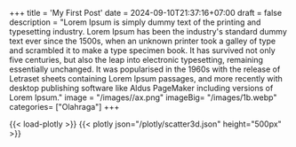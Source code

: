 +++
title = 'My First Post'
date = 2024-09-10T21:37:16+07:00
draft = false
description = "Lorem Ipsum is simply dummy text of the printing and typesetting industry. Lorem Ipsum has been the industry's standard dummy text ever since the 1500s, when an unknown printer took a galley of type and scrambled it to make a type specimen book. It has survived not only five centuries, but also the leap into electronic typesetting, remaining essentially unchanged. It was popularised in the 1960s with the release of Letraset sheets containing Lorem Ipsum passages, and more recently with desktop publishing software like Aldus PageMaker including versions of Lorem Ipsum."
image = "/images//ax.png"
imageBig= "/images/1b.webp"
categories= ["Olahraga"]
+++

{{< load-plotly >}}
{{< plotly json="/plotly/scatter3d.json" height="500px" >}}

